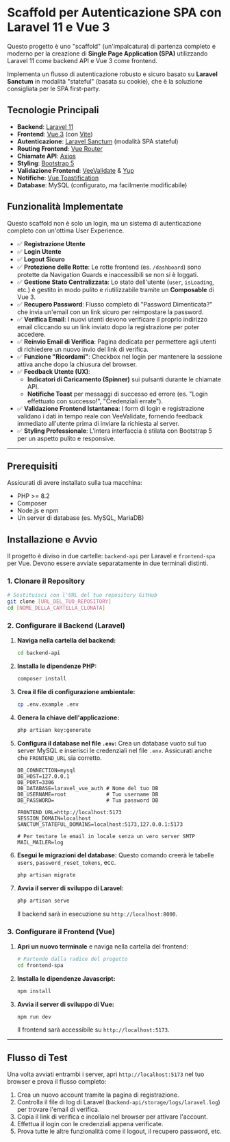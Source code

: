 # Scaffold per Autenticazione SPA con Laravel 11 e Vue 3

Questo progetto è uno "scaffold" (un'impalcatura) di partenza completo e moderno per la creazione di **Single Page Application (SPA)** utilizzando Laravel 11 come backend API e Vue 3 come frontend.

Implementa un flusso di autenticazione robusto e sicuro basato su **Laravel Sanctum** in modalità "stateful" (basata su cookie), che è la soluzione consigliata per le SPA first-party.

## Tecnologie Principali

-   **Backend**: [Laravel 11](https://laravel.com/)
-   **Frontend**: [Vue 3](https://vuejs.org/) (con [Vite](https://vitejs.dev/))
-   **Autenticazione**: [Laravel Sanctum](https://laravel.com/docs/11.x/sanctum) (modalità SPA stateful)
-   **Routing Frontend**: [Vue Router](https://router.vuejs.org/)
-   **Chiamate API**: [Axios](https://axios-http.com/)
-   **Styling**: [Bootstrap 5](https://getbootstrap.com/)
-   **Validazione Frontend**: [VeeValidate](https://vee-validate.logaretm.com/v4/) & [Yup](https://github.com/jquense/yup)
-   **Notifiche**: [Vue Toastification](https://vue-toastification.maronato.dev/)
-   **Database**: MySQL (configurato, ma facilmente modificabile)

## Funzionalità Implementate

Questo scaffold non è solo un login, ma un sistema di autenticazione completo con un'ottima User Experience.

-   ✅ **Registrazione Utente**
-   ✅ **Login Utente**
-   ✅ **Logout Sicuro**
-   ✅ **Protezione delle Rotte**: Le rotte frontend (es. `/dashboard`) sono protette da Navigation Guards e inaccessibili se non si è loggati.
-   ✅ **Gestione Stato Centralizzata**: Lo stato dell'utente (`user`, `isLoading`, etc.) è gestito in modo pulito e riutilizzabile tramite un **Composable** di Vue 3.
-   ✅ **Recupero Password**: Flusso completo di "Password Dimenticata?" che invia un'email con un link sicuro per reimpostare la password.
-   ✅ **Verifica Email**: I nuovi utenti devono verificare il proprio indirizzo email cliccando su un link inviato dopo la registrazione per poter accedere.
-   ✅ **Reinvio Email di Verifica**: Pagina dedicata per permettere agli utenti di richiedere un nuovo invio del link di verifica.
-   ✅ **Funzione "Ricordami"**: Checkbox nel login per mantenere la sessione attiva anche dopo la chiusura del browser.
-   ✅ **Feedback Utente (UX)**:
    -   **Indicatori di Caricamento (Spinner)** sui pulsanti durante le chiamate API.
    -   **Notifiche Toast** per messaggi di successo ed errore (es. "Login effettuato con successo!", "Credenziali errate").
-   ✅ **Validazione Frontend Istantanea**: I form di login e registrazione validano i dati in tempo reale con VeeValidate, fornendo feedback immediato all'utente prima di inviare la richiesta al server.
-   ✅ **Styling Professionale**: L'intera interfaccia è stilata con Bootstrap 5 per un aspetto pulito e responsive.

---

## Prerequisiti

Assicurati di avere installato sulla tua macchina:
-   PHP >= 8.2
-   Composer
-   Node.js e npm
-   Un server di database (es. MySQL, MariaDB)

## Installazione e Avvio

Il progetto è diviso in due cartelle: `backend-api` per Laravel e `frontend-spa` per Vue. Devono essere avviate separatamente in due terminali distinti.

### 1. Clonare il Repository

```bash
# Sostituisci con l'URL del tuo repository GitHub
git clone [URL_DEL_TUO_REPOSITORY]
cd [NOME_DELLA_CARTELLA_CLONATA]
```

### 2. Configurare il Backend (Laravel)

1.  **Naviga nella cartella del backend:**
    ```bash
    cd backend-api
    ```

2.  **Installa le dipendenze PHP:**
    ```bash
    composer install
    ```

3.  **Crea il file di configurazione ambientale:**
    ```bash
    cp .env.example .env
    ```

4.  **Genera la chiave dell'applicazione:**
    ```bash
    php artisan key:generate
    ```

5.  **Configura il database nel file `.env`:**
    Crea un database vuoto sul tuo server MySQL e inserisci le credenziali nel file `.env`. Assicurati anche che `FRONTEND_URL` sia corretto.

    ```env
    DB_CONNECTION=mysql
    DB_HOST=127.0.0.1
    DB_PORT=3306
    DB_DATABASE=laravel_vue_auth # Nome del tuo DB
    DB_USERNAME=root             # Tuo username DB
    DB_PASSWORD=                 # Tua password DB

    FRONTEND_URL=http://localhost:5173
    SESSION_DOMAIN=localhost
    SANCTUM_STATEFUL_DOMAINS=localhost:5173,127.0.0.1:5173

    # Per testare le email in locale senza un vero server SMTP
    MAIL_MAILER=log
    ```

6.  **Esegui le migrazioni del database:**
    Questo comando creerà le tabelle `users`, `password_reset_tokens`, ecc.
    ```bash
    php artisan migrate
    ```

7.  **Avvia il server di sviluppo di Laravel:**
    ```bash
    php artisan serve
    ```
    Il backend sarà in esecuzione su `http://localhost:8000`.

### 3. Configurare il Frontend (Vue)

1.  **Apri un nuovo terminale** e naviga nella cartella del frontend:
    ```bash
    # Partendo dalla radice del progetto
    cd frontend-spa
    ```

2.  **Installa le dipendenze Javascript:**
    ```bash
    npm install
    ```

3.  **Avvia il server di sviluppo di Vue:**
    ```bash
    npm run dev
    ```
    Il frontend sarà accessibile su `http://localhost:5173`.

---

## Flusso di Test

Una volta avviati entrambi i server, apri `http://localhost:5173` nel tuo browser e prova il flusso completo:
1.  Crea un nuovo account tramite la pagina di registrazione.
2.  Controlla il file di log di Laravel (`backend-api/storage/logs/laravel.log`) per trovare l'email di verifica.
3.  Copia il link di verifica e incollalo nel browser per attivare l'account.
4.  Effettua il login con le credenziali appena verificate.
5.  Prova tutte le altre funzionalità come il logout, il recupero password, etc.